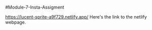 #Module-7-Insta-Assigment

https://lucent-sprite-a9f729.netlify.app/
Here's the link to the netlify webpage.

